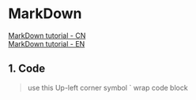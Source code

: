 # MarkDown
[MarkDown tutorial - CN](https://github.com/bluewaitor/Notes/blob/master/MarkDown.md)  
[MarkDown tutorial - EN](https://guides.github.com/features/mastering-markdown/)

## 1. Code
> use this Up-left corner symbol ` wrap code block
